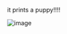 it prints a puppy!!!!

![image](https://github.com/LAIKAAAAAA/puppy/assets/141584390/f32d705c-31f9-4ab4-83d6-d834e455d175)


